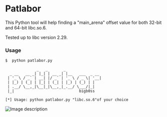 # Patlabor
This Python tool will help finding a "main_arena" offset value for both 32-bit and 64-bit libc.so.6.

Tested up to libc version 2.29.

### Usage
```
$  python patlabor.py 
 
              _   _       _                
  _ __   __ _| |_| | __ _| |__   ___  _ __ 
 | '_ \ / _` | __| |/ _` | '_ \ / _ \| '__|
 | |_) | (_| | |_| | (_| | |_) | (_) | |   
 | .__/ \__,_|\__|_|\__,_|_.__/ \___/|_|   
 |_|                             bigb0ss   
 
[*] Usage: python patlabor.py "libc.so.6"of your choice
```


![Image description](https://github.com/bigb0ss-offsec/Patlabor/blob/master/patlabor_screenshot.png)

